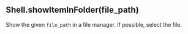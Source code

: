## Shell.showItemInFolder(file\_path)

Show the given `file_path` in a file manager. If possible, select the file.